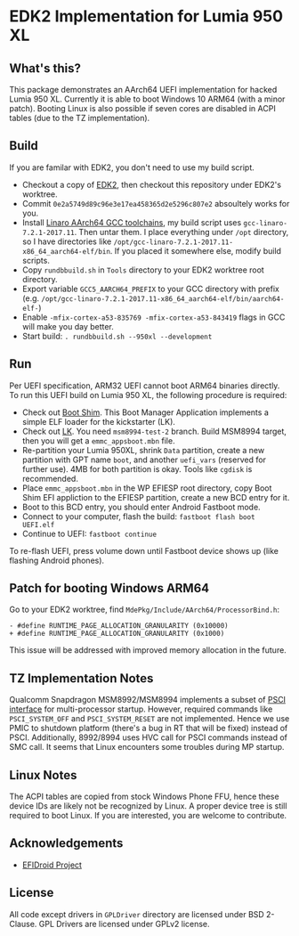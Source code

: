 # EDK2 Implementation for Lumia 950 XL

## What's this?

This package demonstrates an AArch64 UEFI implementation for hacked Lumia 950 XL. 
Currently it is able to boot Windows 10 ARM64 (with a minor patch).
Booting Linux is also possible if seven cores are disabled in ACPI tables (due to the TZ implementation).

## Build

If you are familar with EDK2, you don't need to use my build script.

- Checkout a copy of [EDK2](https://github.com/tianocore/edk2), then checkout this repository under EDK2's worktree.
- Commit `0e2a5749d89c96e3e17ea458365d2e5296c807e2` absoultely works for you.
- Install [Linaro AArch64 GCC toolchains](http://releases.linaro.org/components/toolchain/binaries/), my build
script uses `gcc-linaro-7.2.1-2017.11`. Then untar them. I place everything under `/opt` directory, so I have 
directories like `/opt/gcc-linaro-7.2.1-2017.11-x86_64_aarch64-elf/bin`. If you placed it somewhere else, modify build
scripts.
- Copy `rundbbuild.sh` in `Tools` directory to your EDK2 worktree root directory.
- Export variable `GCC5_AARCH64_PREFIX` to your GCC directory with prefix (e.g. `/opt/gcc-linaro-7.2.1-2017.11-x86_64_aarch64-elf/bin/aarch64-elf-`)
- Enable `-mfix-cortex-a53-835769 -mfix-cortex-a53-843419` flags in GCC will make you day better.
- Start build: `. rundbbuild.sh --950xl --development`

## Run

Per UEFI specification, ARM32 UEFI cannot boot ARM64 binaries directly. 
To run this UEFI build on Lumia 950 XL, the following procedure is required:

- Check out [Boot Shim](https://github.com/imbushuo/boot-shim). This Boot Manager Application 
implements a simple ELF loader for the kickstarter (LK).
- Check out [LK](https://github.com/imbushuo/lk). You need `msm8994-test-2` branch. Build 
MSM8994 target, then you will get a `emmc_appsboot.mbn` file.
- Re-partition your Lumia 950XL, shrink `Data` partition, create a new partition with GPT name
`boot`, and another `uefi_vars` (reserved for further use). 4MB for both partition is okay. Tools
like `cgdisk` is recommended.
- Place `emmc_appsboot.mbn` in the WP EFIESP root directory, copy Boot Shim EFI appliction
to the EFIESP partition, create a new BCD entry for it.
- Boot to this BCD entry, you should enter Android Fastboot mode.
- Connect to your computer, flash the build: `fastboot flash boot UEFI.elf`
- Continue to UEFI: `fastboot continue`

To re-flash UEFI, press volume down until Fastboot device shows up (like flashing Android phones).

## Patch for booting Windows ARM64

Go to your EDK2 worktree, find `MdePkg/Include/AArch64/ProcessorBind.h`:

	- #define RUNTIME_PAGE_ALLOCATION_GRANULARITY (0x10000)
	+ #define RUNTIME_PAGE_ALLOCATION_GRANULARITY (0x1000)

This issue will be addressed with improved memory allocation in the future.

## TZ Implementation Notes

Qualcomm Snapdragon MSM8992/MSM8994 implements a subset of [PSCI interface](http://infocenter.arm.com/help//topic/com.arm.doc.den0022d/Power_State_Coordination_Interface_PDD_v1_1_DEN0022D.pdf) for multi-processor startup. However, required
commands like `PSCI_SYSTEM_OFF` and `PSCI_SYSTEM_RESET` are not implemented. Hence we use PMIC to shutdown
platform (there's a bug in RT that will be fixed) instead of PSCI. Additionally, 8992/8994 uses HVC call for
PSCI commands instead of SMC call. It seems that Linux encounters some troubles during MP startup. 

## Linux Notes

The ACPI tables are copied from stock Windows Phone FFU, hence these device IDs are likely not be recognized by Linux.
A proper device tree is still required to boot Linux. If you are interested, you are welcome to contribute.

## Acknowledgements

- [EFIDroid Project](http://efidroid.org)

## License

All code except drivers in `GPLDriver` directory are licensed under BSD 2-Clause. 
GPL Drivers are licensed under GPLv2 license.
